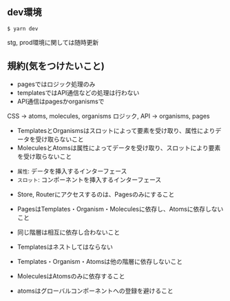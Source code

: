 ## dev環境
```
$ yarn dev
```
stg, prod環境に関しては随時更新

## 規約(気をつけたいこと)
- pagesではロジック処理のみ
- templatesではAPI通信などの処理は行わない
- API通信はpagesかorganismsで

CSS -> atoms, molecules, organisms
ロジック, API -> organisms, pages

- TemplatesとOrganismsはスロットによって要素を受け取り、属性によりデータを受け取らないこと
- MoleculesとAtomsは属性によってデータを受け取り、スロットにより要素を受け取らないこと
* `属性`: データを挿入するインターフェース
* `スロット`: コンポーネントを挿入するインターフェース

- Store, Routerにアクセスするのは、Pagesのみにすること
- PagesはTemplates・Organism・Moleculesに依存し、Atomsに依存しないこと
- 同じ階層は相互に依存し合わないこと
- Templatesはネストしてはならない

- Templates・Organism・Atomsは他の階層に依存しないこと
- MoleculesはAtomsのみに依存すること
- atomsはグローバルコンポーネントへの登録を避けること
